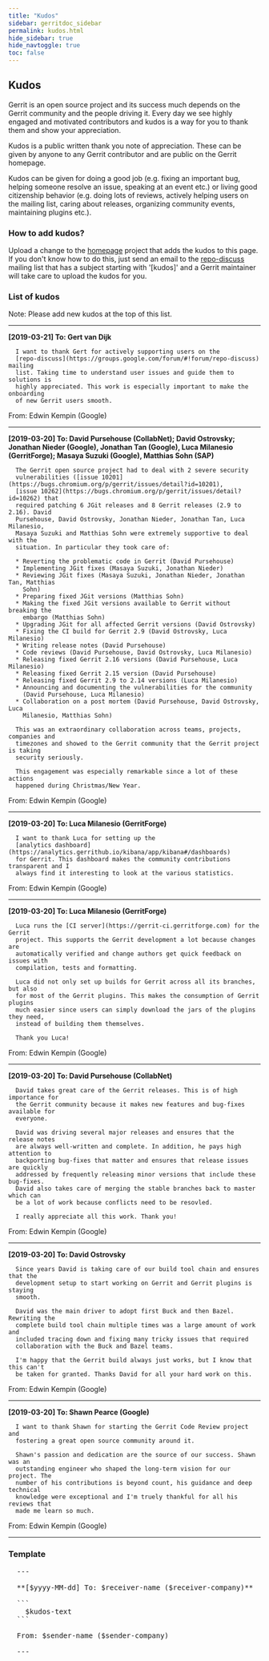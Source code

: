 ```yaml
---
title: "Kudos"
sidebar: gerritdoc_sidebar
permalink: kudos.html
hide_sidebar: true
hide_navtoggle: true
toc: false
---
```


## Kudos

Gerrit is an open source project and its success much depends on the Gerrit
community and the people driving it. Every day we see highly engaged and
motivated contributors and kudos is a way for you to thank them and show your
appreciation.

Kudos is a public written thank you note of appreciation. These can be given by
anyone to any Gerrit contributor and are public on the Gerrit homepage.

Kudos can be given for doing a good job (e.g. fixing an important bug, helping
someone resolve an issue, speaking at an event etc.) or living good citizenship
behavior (e.g. doing lots of reviews, actively helping users on the mailing
list, caring about releases, organizing community events, maintaining plugins
etc.).

### How to add kudos?

Upload a change to the [homepage](https://gerrit-review.googlesource.com/admin/repos/homepage)
project that adds the kudos to this page. If you don't know how to do this, just
send an email to the [repo-discuss](https://groups.google.com/forum/#!pendingmsg/repo-discuss)
mailing list that has a subject starting with '[kudos]' and a Gerrit maintainer
will take care to upload the kudos for you.

### List of kudos

Note: Please add new kudos at the top of this list.

---

**[2019-03-21] To: Gert van Dijk**

```
  I want to thank Gert for actively supporting users on the
  [repo-discuss](https://groups.google.com/forum/#!forum/repo-discuss) mailing
  list. Taking time to understand user issues and guide them to solutions is
  highly appreciated. This work is especially important to make the onboarding
  of new Gerrit users smooth.
```

From: Edwin Kempin (Google)

---

**[2019-03-20] To: David Pursehouse (CollabNet); David Ostrovsky; Jonathan
Nieder (Google), Jonathan Tan (Google), Luca Milanesio (GerritForge);
Masaya Suzuki (Google), Matthias Sohn (SAP)**

```
  The Gerrit open source project had to deal with 2 severe security
  vulnerabilities ([issue 10201](https://bugs.chromium.org/p/gerrit/issues/detail?id=10201),
  [issue 10262](https://bugs.chromium.org/p/gerrit/issues/detail?id=10262) that
  required patching 6 JGit releases and 8 Gerrit releases (2.9 to 2.16). David
  Pursehouse, David Ostrovsky, Jonathan Nieder, Jonathan Tan, Luca Milanesio,
  Masaya Suzuki and Matthias Sohn were extremely supportive to deal with the
  situation. In particular they took care of:

  * Reverting the problematic code in Gerrit (David Pursehouse)
  * Implementing JGit fixes (Masaya Suzuki, Jonathan Nieder)
  * Reviewing JGit fixes (Masaya Suzuki, Jonathan Nieder, Jonathan Tan, Matthias
    Sohn)
  * Preparing fixed JGit versions (Matthias Sohn)
  * Making the fixed JGit versions available to Gerrit without breaking the
    embargo (Matthias Sohn)
  * Upgrading JGit for all affected Gerrit versions (David Ostrovsky)
  * Fixing the CI build for Gerrit 2.9 (David Ostrovsky, Luca Milanesio)
  * Writing release notes (David Pursehouse)
  * Code reviews (David Pursehouse, David Ostrovsky, Luca Milanesio)
  * Releasing fixed Gerrit 2.16 versions (David Pursehouse, Luca Milanesio)
  * Releasing fixed Gerrit 2.15 version (David Pursehouse)
  * Releasing fixed Gerrit 2.9 to 2.14 versions (Luca Milanesio)
  * Announcing and documenting the vulnerabilities for the community
    (David Pursehouse, Luca Milanesio)
  * Collaboration on a post mortem (David Pursehouse, David Ostrovsky, Luca
    Milanesio, Matthias Sohn)

  This was an extraordinary collaboration across teams, projects, companies and
  timezones and showed to the Gerrit community that the Gerrit project is taking
  security seriously.

  This engagement was especially remarkable since a lot of these actions
  happened during Christmas/New Year.
```

From: Edwin Kempin (Google)

---

**[2019-03-20] To: Luca Milanesio (GerritForge)**

```
  I want to thank Luca for setting up the
  [analytics dashboard](https://analytics.gerrithub.io/kibana/app/kibana#/dashboards)
  for Gerrit. This dashboard makes the community contributions transparent and I
  always find it interesting to look at the various statistics.
```

From: Edwin Kempin (Google)

---

**[2019-03-20] To: Luca Milanesio (GerritForge)**

```
  Luca runs the [CI server](https://gerrit-ci.gerritforge.com) for the Gerrit
  project. This supports the Gerrit development a lot because changes are
  automatically verified and change authors get quick feedback on issues with
  compilation, tests and formatting.

  Luca did not only set up builds for Gerrit across all its branches, but also
  for most of the Gerrit plugins. This makes the consumption of Gerrit plugins
  much easier since users can simply download the jars of the plugins they need,
  instead of building them themselves.

  Thank you Luca!
```

From: Edwin Kempin (Google)

---

**[2019-03-20] To: David Pursehouse (CollabNet)**

```
  David takes great care of the Gerrit releases. This is of high importance for
  the Gerrit community because it makes new features and bug-fixes available for
  everyone.

  David was driving several major releases and ensures that the release notes
  are always well-written and complete. In addition, he pays high attention to
  backporting bug-fixes that matter and ensures that release issues are quickly
  addressed by frequently releasing minor versions that include these bug-fixes.
  David also takes care of merging the stable branches back to master which can
  be a lot of work because conflicts need to be resovled.

  I really appreciate all this work. Thank you!
```

From: Edwin Kempin (Google)

---

**[2019-03-20] To: David Ostrovsky**

```
  Since years David is taking care of our build tool chain and ensures that the
  development setup to start working on Gerrit and Gerrit plugins is staying
  smooth.

  David was the main driver to adopt first Buck and then Bazel. Rewriting the
  complete build tool chain multiple times was a large amount of work and
  included tracing down and fixing many tricky issues that required
  collaboration with the Buck and Bazel teams.

  I'm happy that the Gerrit build always just works, but I know that this can't
  be taken for granted. Thanks David for all your hard work on this.
```

From: Edwin Kempin (Google)

---

**[2019-03-20] To: Shawn Pearce (Google)**

```
  I want to thank Shawn for starting the Gerrit Code Review project and
  fostering a great open source community around it.

  Shawn's passion and dedication are the source of our success. Shawn was an
  outstanding engineer who shaped the long-term vision for our project. The
  number of his contributions is beyond count, his guidance and deep technical
  knowledge were exceptional and I'm truely thankful for all his reviews that
  made me learn so much.
```

From: Edwin Kempin (Google)

---

### Template

<pre>
  ---

  **[$yyyy-MM-dd] To: $receiver-name ($receiver-company)**

  ```
    $kudos-text
  ```

  From: $sender-name ($sender-company)

  ---
</pre>
